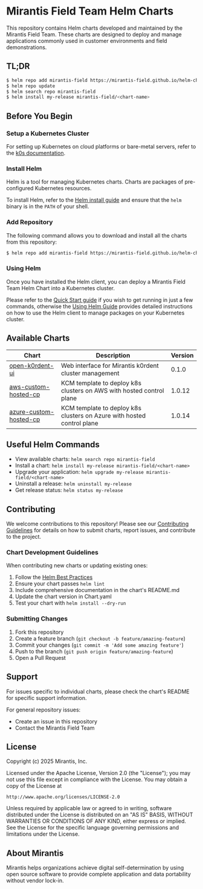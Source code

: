 # Mirantis Field Team Helm Charts

This repository contains Helm charts developed and maintained by the Mirantis Field Team. These charts are designed to deploy and manage applications commonly used in customer environments and field demonstrations.

## TL;DR

```bash
$ helm repo add mirantis-field https://mirantis-field.github.io/helm-charts
$ helm repo update
$ helm search repo mirantis-field
$ helm install my-release mirantis-field/<chart-name>
```

## Before You Begin

### Setup a Kubernetes Cluster

For setting up Kubernetes on cloud platforms or bare-metal servers, refer to the [k0s documentation](https://docs.k0sproject.io/stable/).

### Install Helm

Helm is a tool for managing Kubernetes charts. Charts are packages of pre-configured Kubernetes resources.

To install Helm, refer to the [Helm install guide](https://helm.sh/docs/intro/install/) and ensure that the `helm` binary is in the `PATH` of your shell.

### Add Repository

The following command allows you to download and install all the charts from this repository:

```bash
$ helm repo add mirantis-field https://mirantis-field.github.io/helm-charts
```

### Using Helm

Once you have installed the Helm client, you can deploy a Mirantis Field Team Helm Chart into a Kubernetes cluster.

Please refer to the [Quick Start guide](https://helm.sh/docs/intro/quickstart/) if you wish to get running in just a few commands, otherwise the [Using Helm Guide](https://helm.sh/docs/intro/using_helm/) provides detailed instructions on how to use the Helm client to manage packages on your Kubernetes cluster.

## Available Charts

| Chart | Description | Version |
|-------|-------------|---------|
| [open-k0rdent-ui](./charts/open-k0rdent-ui) | Web interface for Mirantis k0rdent cluster management | 0.1.0 |
| [aws-custom-hosted-cp](./charts/openstack-hosted-cp) | KCM template to deploy k8s clusters on AWS with hosted control plane | 1.0.12 |
| [azure-custom-hosted-cp](./charts/openstack-hosted-cp) | KCM template to deploy k8s clusters on Azure with hosted control plane | 1.0.14 |

## Useful Helm Commands

- View available charts: `helm search repo mirantis-field`
- Install a chart: `helm install my-release mirantis-field/<chart-name>`
- Upgrade your application: `helm upgrade my-release mirantis-field/<chart-name>`
- Uninstall a release: `helm uninstall my-release`
- Get release status: `helm status my-release`

## Contributing

We welcome contributions to this repository! Please see our [Contributing Guidelines](CONTRIBUTING.md) for details on how to submit charts, report issues, and contribute to the project.

### Chart Development Guidelines

When contributing new charts or updating existing ones:

1. Follow the [Helm Best Practices](https://helm.sh/docs/chart_best_practices/)
2. Ensure your chart passes `helm lint`
3. Include comprehensive documentation in the chart's README.md
4. Update the chart version in Chart.yaml
5. Test your chart with `helm install --dry-run`

### Submitting Changes

1. Fork this repository
2. Create a feature branch (`git checkout -b feature/amazing-feature`)
3. Commit your changes (`git commit -m 'Add some amazing feature'`)
4. Push to the branch (`git push origin feature/amazing-feature`)
5. Open a Pull Request

## Support

For issues specific to individual charts, please check the chart's README for specific support information.

For general repository issues:
- Create an issue in this repository
- Contact the Mirantis Field Team

## License

Copyright (c) 2025 Mirantis, Inc.

Licensed under the Apache License, Version 2.0 (the "License");
you may not use this file except in compliance with the License.
You may obtain a copy of the License at

    http://www.apache.org/licenses/LICENSE-2.0

Unless required by applicable law or agreed to in writing, software
distributed under the License is distributed on an "AS IS" BASIS,
WITHOUT WARRANTIES OR CONDITIONS OF ANY KIND, either express or implied.
See the License for the specific language governing permissions and
limitations under the License.

## About Mirantis

Mirantis helps organizations achieve digital self-determination by using open source software to provide complete application and data portability without vendor lock-in.
